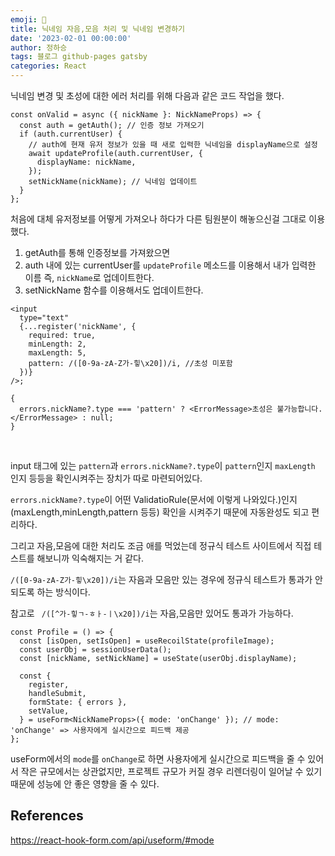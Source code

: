 ```yaml
---
emoji: 🔮
title: 닉네임 자음,모음 처리 및 닉네임 변경하기
date: '2023-02-01 00:00:00'
author: 정하승
tags: 블로그 github-pages gatsby
categories: React
---
```


닉네임 변경 및 초성에 대한 에러 처리를 위해 다음과 같은 코드 작업을 했다.

```tsx
const onValid = async ({ nickName }: NickNameProps) => {
  const auth = getAuth(); // 인증 정보 가져오기
  if (auth.currentUser) {
    // auth에 현재 유저 정보가 있을 때 새로 입력한 닉네임을 displayName으로 설정
    await updateProfile(auth.currentUser, {
      displayName: nickName,
    });
    setNickName(nickName); // 닉네임 업데이트
  }
};
```

처음에 대체 유저정보를 어떻게 가져오나 하다가 다른 팀원분이 해놓으신걸 그대로 이용했다.

1. getAuth를 통해 인증정보를 가져왔으면
2. auth 내에 있는 currentUser를 `updateProfile` 메소드를 이용해서 내가 입력한 이름 즉, `nickName`로 업데이트한다.
3. setNickName 함수를 이용해서도 업데이트한다.

```tsx
<input
  type="text"
  {...register('nickName', {
    required: true,
    minLength: 2,
    maxLength: 5,
    pattern: /([0-9a-zA-Z가-힣\x20])/i, //초성 미포함
  })}
/>;

{
  errors.nickName?.type === 'pattern' ? <ErrorMessage>초성은 불가능합니다.</ErrorMessage> : null;
}
```

<br />

input 태그에 있는 `pattern`과 `errors.nickName?.type`이 `pattern`인지 `maxLength` 인지 등등을 확인시켜주는 장치가 따로 마련되어있다.

`errors.nickName?.type`이 어떤 ValidatioRule(문서에 이렇게 나와있다.)인지(maxLength,minLength,pattern 등등) 확인을 시켜주기 때문에 자동완성도 되고 편리하다.

그리고 자음,모음에 대한 처리도 조금 애를 먹었는데 정규식 테스트 사이트에서 직접 테스트를 해보니까 익숙해지는 거 같다.

`/([0-9a-zA-Z가-힣\x20])/i`는 자음과 모음만 있는 경우에 정규식 테스트가 통과가 안되도록 하는 방식이다.

참고로 ` /([^가-힣ㄱ-ㅎㅏ-ㅣ\x20])/i`는 자음,모음만 있어도 통과가 가능하다.

```tsx
const Profile = () => {
  const [isOpen, setIsOpen] = useRecoilState(profileImage);
  const userObj = sessionUserData();
  const [nickName, setNickName] = useState(userObj.displayName);

  const {
    register,
    handleSubmit,
    formState: { errors },
    setValue,
  } = useForm<NickNameProps>({ mode: 'onChange' }); // mode: 'onChange' => 사용자에게 실시간으로 피드백 제공
};
```

useForm에서의 `mode`를 `onChange`로 하면 사용자에게 실시간으로 피드백을 줄 수 있어서 작은 규모에서는 상관없지만, 프로젝트 규모가 커질 경우 리렌더링이 일어날 수 있기 때문에 성능에 안 좋은 영향을 줄 수 있다.

## References

https://react-hook-form.com/api/useform/#mode
